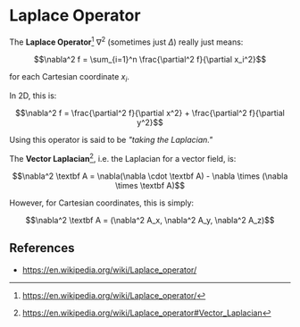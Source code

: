 # Laplace Operator

The **Laplace Operator**[^3] $\nabla^2$ (sometimes just $\Delta$) really just means:

$$\nabla^2 f = \sum_{i=1}^n \frac{\partial^2 f}{\partial x_i^2}$$

for each Cartesian coordinate $x_i$.

In 2D, this is:

$$\nabla^2 f = \frac{\partial^2 f}{\partial x^2} + \frac{\partial^2 f}{\partial y^2}$$

Using this operator is said to be *"taking the Laplacian."*

The **Vector Laplacian**[^1], i.e. the Laplacian for a vector field, is:

$$\nabla^2 \textbf A = \nabla(\nabla \cdot \textbf A) - \nabla \times (\nabla \times \textbf A)$$

However, for Cartesian coordinates, this is simply:

$$\nabla^2 \textbf A = (\nabla^2 A_x, \nabla^2 A_y, \nabla^2 A_z)$$

## References

- https://en.wikipedia.org/wiki/Laplace_operator/

[^1]: https://en.wikipedia.org/wiki/Laplace_operator#Vector_Laplacian
[^3]: https://en.wikipedia.org/wiki/Laplace_operator/